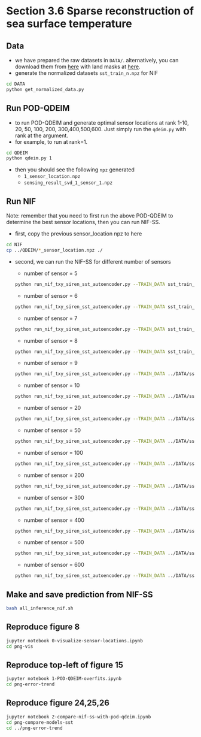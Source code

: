 # Section 3.6 Sparse reconstruction of sea surface temperature

## Data

- we have prepared the raw datasets in `DATA/`. alternatively, you can download them from [here](https://downloads.psl.noaa.gov/Datasets/noaa.oisst.v2/sst.wkmean.1990-present.nc) with land masks at [here](https://downloads.psl.noaa.gov/Datasets/noaa.oisst.v2/lsmask.nc).
- generate the normalized datasets `sst_train_n.npz` for NIF
```bash
cd DATA
python get_normalized_data.py
```

## Run POD-QDEIM 

- to run POD-QDEIM and generate optimal sensor locations at rank 1-10, 20, 50, 100, 200, 300,400,500,600. Just simply run the `qdeim.py` with rank at the argument. 
- for example, to run at rank=1. 
```bash
cd QDEIM 
python qdeim.py 1
```
- then you should see the following `npz` generated
	- `1_sensor_location.npz`
	- `sensing_result_svd_1_sensor_1.npz`

## Run NIF
Note: remember that you need to first run the above POD-QDEIM to determine the best sensor locations, then you can run NIF-SS.

- first, copy the previous sensor_location npz to here
```bash
cd NIF
cp ../QDEIM/*_sensor_location.npz ./
```

- second, we can run the NIF-SS for different number of sensors

	- number of sensor = 5
	```bash
	python run_nif_txy_siren_sst_autoencoder.py --TRAIN_DATA sst_train_n.npz --NUM_HIDDEN_SPACE 60 --LAYER_HIDDEN_SPACE 2 --NUM_HIDDEN_TIME 60 --LAYER_HIDDEN_TIME 2 --RANK_PARA 5 --NUM_SNAP 832 --BATCH_SIZE 8000 --NUM_SENSOR 5
	```

	- number of sensor = 6
	```bash
	python run_nif_txy_siren_sst_autoencoder.py --TRAIN_DATA sst_train_n.npz --NUM_HIDDEN_SPACE 60 --LAYER_HIDDEN_SPACE 2 --NUM_HIDDEN_TIME 60 --LAYER_HIDDEN_TIME 2 --RANK_PARA 6 --NUM_SNAP 832 --BATCH_SIZE 8000 --NUM_SENSOR 6
	```

	- number of sensor = 7
	```bash
	python run_nif_txy_siren_sst_autoencoder.py --TRAIN_DATA sst_train_n.npz --NUM_HIDDEN_SPACE 60 --LAYER_HIDDEN_SPACE 2 --NUM_HIDDEN_TIME 60 --LAYER_HIDDEN_TIME 2 --RANK_PARA 7 --NUM_SNAP 832 --BATCH_SIZE 8000 --NUM_SENSOR 7
	```

	- number of sensor = 8
	```bash
	python run_nif_txy_siren_sst_autoencoder.py --TRAIN_DATA sst_train_n.npz --NUM_HIDDEN_SPACE 60 --LAYER_HIDDEN_SPACE 2 --NUM_HIDDEN_TIME 60 --LAYER_HIDDEN_TIME 2 --RANK_PARA 8 --NUM_SNAP 832 --BATCH_SIZE 8000 --NUM_SENSOR 8
	```

	- number of sensor = 9
	```bash
	python run_nif_txy_siren_sst_autoencoder.py --TRAIN_DATA ../DATA/sst_train_n.npz --NUM_HIDDEN_SPACE 60 --LAYER_HIDDEN_SPACE 2 --NUM_HIDDEN_TIME 60 --LAYER_HIDDEN_TIME 2 --RANK_PARA 9 --NUM_SNAP 832 --BATCH_SIZE 8000 --NUM_SENSOR 9
	```

	- number of sensor = 10
	```bash
	python run_nif_txy_siren_sst_autoencoder.py --TRAIN_DATA ../DATA/sst_train_n.npz --NUM_HIDDEN_SPACE 60 --LAYER_HIDDEN_SPACE 2 --NUM_HIDDEN_TIME 60 --LAYER_HIDDEN_TIME 2 --RANK_PARA 10 --NUM_SNAP 832 --BATCH_SIZE 8000 --NUM_SENSOR 10
	```

	- number of sensor = 20
	```bash
	python run_nif_txy_siren_sst_autoencoder.py --TRAIN_DATA ../DATA/sst_train_n.npz --NUM_HIDDEN_SPACE 60 --LAYER_HIDDEN_SPACE 2 --NUM_HIDDEN_TIME 60 --LAYER_HIDDEN_TIME 2 --RANK_PARA 20 --NUM_SNAP 832 --BATCH_SIZE 8000 --NUM_SENSOR 20
	```

	- number of sensor = 50
	```bash
	python run_nif_txy_siren_sst_autoencoder.py --TRAIN_DATA ../DATA/sst_train_n.npz --NUM_HIDDEN_SPACE 60 --LAYER_HIDDEN_SPACE 2 --NUM_HIDDEN_TIME 60 --LAYER_HIDDEN_TIME 2 --RANK_PARA 50 --NUM_SNAP 832 --BATCH_SIZE 8000 --NUM_SENSOR 50
	```

	- number of sensor = 100
	```bash
	python run_nif_txy_siren_sst_autoencoder.py --TRAIN_DATA ../DATA/sst_train_n.npz --NUM_HIDDEN_SPACE 60 --LAYER_HIDDEN_SPACE 2 --NUM_HIDDEN_TIME 100 --LAYER_HIDDEN_TIME 2 --RANK_PARA 100 --NUM_SNAP 832 --BATCH_SIZE 8000 --NUM_SENSOR 100
	```

	- number of sensor = 200
	```bash
	python run_nif_txy_siren_sst_autoencoder.py --TRAIN_DATA ../DATA/sst_train_n.npz --NUM_HIDDEN_SPACE 60 --LAYER_HIDDEN_SPACE 2 --NUM_HIDDEN_TIME 200 --LAYER_HIDDEN_TIME 2 --RANK_PARA 200 --NUM_SNAP 832 --BATCH_SIZE 8000 --NUM_SENSOR 200
	```

	- number of sensor = 300
	```bash
	python run_nif_txy_siren_sst_autoencoder.py --TRAIN_DATA ../DATA/sst_train_n.npz --NUM_HIDDEN_SPACE 60 --LAYER_HIDDEN_SPACE 2 --NUM_HIDDEN_TIME 300 --LAYER_HIDDEN_TIME 2 --RANK_PARA 300 --NUM_SNAP 832 --BATCH_SIZE 8000 --NUM_SENSOR 300
	```

	- number of sensor = 400
	```bash
	python run_nif_txy_siren_sst_autoencoder.py --TRAIN_DATA ../DATA/sst_train_n.npz --NUM_HIDDEN_SPACE 60 --LAYER_HIDDEN_SPACE 2 --NUM_HIDDEN_TIME 400 --LAYER_HIDDEN_TIME 2 --RANK_PARA 400 --NUM_SNAP 832 --BATCH_SIZE 8000 --NUM_SENSOR 400
	```

	- number of sensor = 500
	```bash
	python run_nif_txy_siren_sst_autoencoder.py --TRAIN_DATA ../DATA/sst_train_n.npz --NUM_HIDDEN_SPACE 60 --LAYER_HIDDEN_SPACE 2 --NUM_HIDDEN_TIME 500 --LAYER_HIDDEN_TIME 2 --RANK_PARA 500 --NUM_SNAP 832 --BATCH_SIZE 8000 --NUM_SENSOR 500
	```

	- number of sensor = 600
	```bash
	python run_nif_txy_siren_sst_autoencoder.py --TRAIN_DATA ../DATA/sst_train_n.npz --NUM_HIDDEN_SPACE 60 --LAYER_HIDDEN_SPACE 2 --NUM_HIDDEN_TIME 600 --LAYER_HIDDEN_TIME 2 --RANK_PARA 600 --NUM_SNAP 832 --BATCH_SIZE 8000 --NUM_SENSOR 600
	```

## Make and save prediction from NIF-SS
```bash
bash all_inference_nif.sh
```

## Reproduce figure 8

```bash
jupyter notebook 0-visualize-sensor-locations.ipynb
cd png-vis
```

## Reproduce top-left of figure 15

```bash
jupyter notebook 1-POD-QDEIM-overfits.ipynb
cd png-error-trend
```

## Reproduce figure 24,25,26
```bash
jupyter notebook 2-compare-nif-ss-with-pod-qdeim.ipynb
cd png-compare-models-sst
cd ../png-error-trend
```
